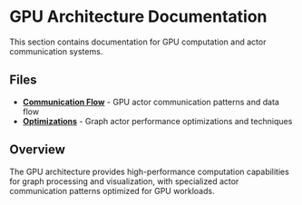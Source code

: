 # GPU Architecture Documentation

This section contains documentation for GPU computation and actor communication systems.

## Files

- **[Communication Flow](communication-flow.md)** - GPU actor communication patterns and data flow
- **[Optimizations](optimizations.md)** - Graph actor performance optimizations and techniques

## Overview

The GPU architecture provides high-performance computation capabilities for graph processing and visualization, with specialized actor communication patterns optimized for GPU workloads.